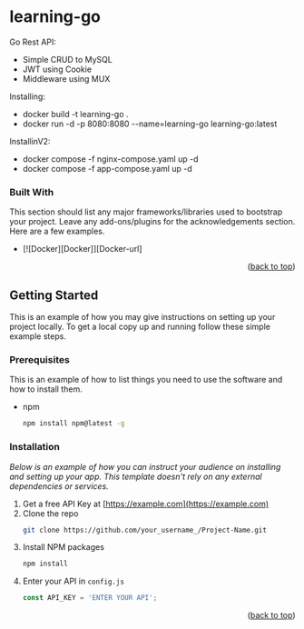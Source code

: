 # learning-go
Go Rest API:
- Simple CRUD to MySQL
- JWT using Cookie
- Middleware using MUX

Installing:
- docker build -t learning-go .
- docker run -d -p 8080:8080 --name=learning-go learning-go:latest

InstallinV2:
- docker compose -f nginx-compose.yaml up -d
- docker compose -f app-compose.yaml up -d

### Built With

This section should list any major frameworks/libraries used to bootstrap your project. Leave any add-ons/plugins for the acknowledgements section. Here are a few examples.

* [![Docker][Docker]][Docker-url]

<p align="right">(<a href="#readme-top">back to top</a>)</p>



<!-- GETTING STARTED -->
## Getting Started

This is an example of how you may give instructions on setting up your project locally.
To get a local copy up and running follow these simple example steps.

### Prerequisites

This is an example of how to list things you need to use the software and how to install them.
* npm
  ```sh
  npm install npm@latest -g
  ```

### Installation

_Below is an example of how you can instruct your audience on installing and setting up your app. This template doesn't rely on any external dependencies or services._

1. Get a free API Key at [https://example.com](https://example.com)
2. Clone the repo
   ```sh
   git clone https://github.com/your_username_/Project-Name.git
   ```
3. Install NPM packages
   ```sh
   npm install
   ```
4. Enter your API in `config.js`
   ```js
   const API_KEY = 'ENTER YOUR API';
   ```

<p align="right">(<a href="#readme-top">back to top</a>)</p>
